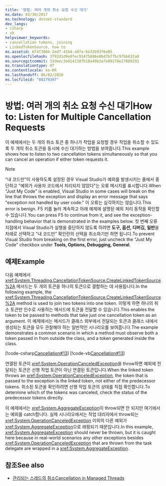```yaml
---
title: '방법: 여러 개의 취소 요청 수신 대기'
ms.date: 03/30/2017
ms.technology: dotnet-standard
dev_langs:
- csharp
- vb
helpviewer_keywords:
- cancellation tokens, joining
- LinkedTokenSource, how to
ms.assetid: 6f4f3804-2ed7-41b4-a97a-6e32b93f6e05
ms.openlocfilehash: 3f92d1d9e8fec91475886e8bd7bffbc97bb632a0
ms.sourcegitcommit: 33deec3e814238fb18a49b2a7e89278e27888291
ms.translationtype: HT
ms.contentlocale: ko-KR
ms.lasthandoff: 06/02/2020
ms.locfileid: "84279397"
---
```

# <a name="how-to-listen-for-multiple-cancellation-requests"></a><span data-ttu-id="2e3e6-102">방법: 여러 개의 취소 요청 수신 대기</span><span class="sxs-lookup"><span data-stu-id="2e3e6-102">How to: Listen for Multiple Cancellation Requests</span></span>
<span data-ttu-id="2e3e6-103">이 예제에서는 두 개의 취소 토큰 중 하나가 작업을 요청할 경우 작업을 취소할 수 있도록 두 개의 취소 토큰을 동시에 수신 대기하는 방법을 보여줍니다.</span><span class="sxs-lookup"><span data-stu-id="2e3e6-103">This example shows how to listen to two cancellation tokens simultaneously so that you can cancel an operation if either token requests it.</span></span>  
  
> [!NOTE]
> <span data-ttu-id="2e3e6-104">“내 코드만”이 사용하도록 설정된 경우 Visual Studio가 예외를 발생시키는 줄에서 중단하고 "예외가 사용자 코드에서 처리되지 않았다"는 오류 메시지를 표시합니다.</span><span class="sxs-lookup"><span data-stu-id="2e3e6-104">When "Just My Code" is enabled, Visual Studio in some cases will break on the line that throws the exception and display an error message that says "exception not handled by user code."</span></span> <span data-ttu-id="2e3e6-105">이 오류는 심각하지는 않습니다.</span><span class="sxs-lookup"><span data-stu-id="2e3e6-105">This error is benign.</span></span> <span data-ttu-id="2e3e6-106">F5 키를 눌러 계속하고 아래 예제에 설명된 예외 처리 동작을 확인할 수 있습니다.</span><span class="sxs-lookup"><span data-stu-id="2e3e6-106">You can press F5 to continue from it, and see the exception-handling behavior that is demonstrated in the examples below.</span></span> <span data-ttu-id="2e3e6-107">첫 번째 오류 지점에서 Visual Studio가 실행을 중단하지 않도록 하려면 **도구, 옵션, 디버깅, 일반**을 차례로 선택하고 “내 코드만” 확인란의 선택을 취소하기만 하면 됩니다.</span><span class="sxs-lookup"><span data-stu-id="2e3e6-107">To prevent Visual Studio from breaking on the first error, just uncheck the "Just My Code" checkbox under **Tools, Options, Debugging, General**.</span></span>  
  
## <a name="example"></a><span data-ttu-id="2e3e6-108">예제</span><span class="sxs-lookup"><span data-stu-id="2e3e6-108">Example</span></span>  
 <span data-ttu-id="2e3e6-109">다음 예제에서 <xref:System.Threading.CancellationTokenSource.CreateLinkedTokenSource%2A> 메서드는 두 개의 토큰을 하나의 토큰으로 결합하는 데 사용됩니다.</span><span class="sxs-lookup"><span data-stu-id="2e3e6-109">In the following example, the <xref:System.Threading.CancellationTokenSource.CreateLinkedTokenSource%2A> method is used to join two tokens into one token.</span></span> <span data-ttu-id="2e3e6-110">이렇게 하면 하나의 취소 토큰만 인수로 사용하는 메서드에 토큰을 전달할 수 있습니다.</span><span class="sxs-lookup"><span data-stu-id="2e3e6-110">This enables the token to be passed to methods that take just one cancellation token as an argument.</span></span> <span data-ttu-id="2e3e6-111">이 예제에서는 메서드가 클래스 외부에서 전달되는 토큰과 클래스 내에서 생성되는 토큰을 모두 관찰해야 하는 일반적인 시나리오를 보여줍니다.</span><span class="sxs-lookup"><span data-stu-id="2e3e6-111">The example demonstrates a common scenario in which a method must observe both a token passed in from outside the class, and a token generated inside the class.</span></span>  
  
 [!code-csharp[Cancellation#13](../../../samples/snippets/csharp/VS_Snippets_Misc/cancellation/cs/cancellationex13.cs#13)]
 [!code-vb[Cancellation#13](../../../samples/snippets/visualbasic/VS_Snippets_Misc/cancellation/vb/cancellationex13.vb#13)]  
  
 <span data-ttu-id="2e3e6-112">연결된 토큰이 <xref:System.OperationCanceledException>을 throw하면 예외에 전달되는 토큰은 선행 작업 토큰이 아닌 연결된 토큰입니다.</span><span class="sxs-lookup"><span data-stu-id="2e3e6-112">When the linked token throws an <xref:System.OperationCanceledException>, the token that is passed to the exception is the linked token, not either of the predecessor tokens.</span></span> <span data-ttu-id="2e3e6-113">취소된 토큰을 확인하려면 선행 작업 토큰의 상태를 직접 확인합니다.</span><span class="sxs-lookup"><span data-stu-id="2e3e6-113">To determine which of the tokens was canceled, check the status of the predecessor tokens directly.</span></span>  
  
 <span data-ttu-id="2e3e6-114">이 예제에서는 <xref:System.AggregateException>이 throw되면 안 되지만 여기에서는 예외를 catch합니다. 실제 시나리오에서는 작업 대리자에서 throw되는 <xref:System.OperationCanceledException> 이외의 다른 예외가 <xref:System.AggregateException>으로 래핑되기 때문입니다.</span><span class="sxs-lookup"><span data-stu-id="2e3e6-114">In this example, <xref:System.AggregateException> should never be thrown, but it is caught here because in real-world scenarios any other exceptions besides <xref:System.OperationCanceledException> that are thrown from the task delegate are wrapped in a <xref:System.AggregateException>.</span></span>  
  
## <a name="see-also"></a><span data-ttu-id="2e3e6-115">참조</span><span class="sxs-lookup"><span data-stu-id="2e3e6-115">See also</span></span>

- [<span data-ttu-id="2e3e6-116">관리되는 스레드의 취소</span><span class="sxs-lookup"><span data-stu-id="2e3e6-116">Cancellation in Managed Threads</span></span>](cancellation-in-managed-threads.md)
